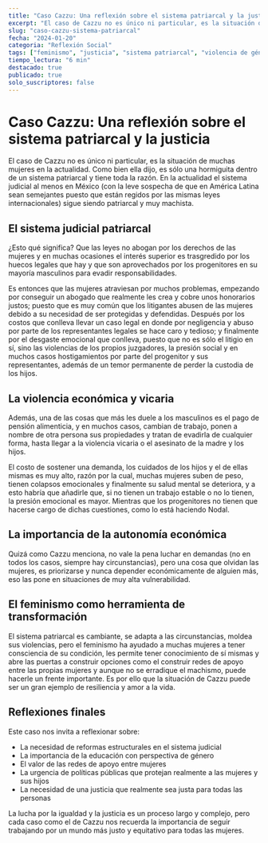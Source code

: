 ```yaml
---
title: "Caso Cazzu: Una reflexión sobre el sistema patriarcal y la justicia"
excerpt: "El caso de Cazzu no es único ni particular, es la situación de muchas mujeres en la actualidad. Una reflexión sobre el sistema judicial patriarcal y las violencias que enfrentan las mujeres."
slug: "caso-cazzu-sistema-patriarcal"
fecha: "2024-01-20"
categoria: "Reflexión Social"
tags: ["feminismo", "justicia", "sistema patriarcal", "violencia de género"]
tiempo_lectura: "6 min"
destacado: true
publicado: true
solo_suscriptores: false
---
```


# Caso Cazzu: Una reflexión sobre el sistema patriarcal y la justicia

El caso de Cazzu no es único ni particular, es la situación de muchas mujeres en la actualidad. Como bien ella dijo, es sólo una hormiguita dentro de un sistema patriarcal y tiene toda la razón. En la actualidad el sistema judicial al menos en México (con la leve sospecha de que en América Latina sean semejantes puesto que están regidos por las mismas leyes internacionales) sigue siendo patriarcal y muy machista.

## El sistema judicial patriarcal

¿Esto qué significa? Que las leyes no abogan por los derechos de las mujeres y en muchas ocasiones el interés superior es trasgredido por los huecos legales que hay y que son aprovechados por los progenitores en su mayoría masculinos para evadir responsabilidades.

Es entonces que las mujeres atraviesan por muchos problemas, empezando por conseguir un abogado que realmente les crea y cobre unos honorarios justos; puesto que es muy común que los litigantes abusen de las mujeres debido a su necesidad de ser protegidas y defendidas. Después por los costos que conlleva llevar un caso legal en donde por negligencia y abuso por parte de los representantes legales se hace caro y tedioso; y finalmente por el desgaste emocional que conlleva, puesto que no es sólo el litigio en sí, sino las violencias de los propios juzgadores, la presión social y en muchos casos hostigamientos por parte del progenitor y sus representantes, además de un temor permanente de perder la custodia de los hijos.

## La violencia económica y vicaria

Además, una de las cosas que más les duele a los masculinos es el pago de pensión alimenticia, y en muchos casos, cambian de trabajo, ponen a nombre de otra persona sus propiedades y tratan de evadirla de cualquier forma, hasta llegar a la violencia vicaria o el asesinato de la madre y los hijos.

El costo de sostener una demanda, los cuidados de los hijos y el de ellas mismas es muy alto, razón por la cual, muchas mujeres suben de peso, tienen colapsos emocionales y finalmente su salud mental se deteriora, y a esto habría que añadirle que, si no tienen un trabajo estable o no lo tienen, la presión emocional es mayor. Mientras que los progenitores no tienen que hacerse cargo de dichas cuestiones, como lo está haciendo Nodal.

## La importancia de la autonomía económica

Quizá como Cazzu menciona, no vale la pena luchar en demandas (no en todos los casos, siempre hay circunstancias), pero una cosa que olvidan las mujeres, es priorizarse y nunca depender económicamente de alguien más, eso las pone en situaciones de muy alta vulnerabilidad.

## El feminismo como herramienta de transformación

El sistema patriarcal es cambiante, se adapta a las circunstancias, moldea sus violencias, pero el feminismo ha ayudado a muchas mujeres a tener consciencia de su condición, les permite tener conocimiento de sí mismas y abre las puertas a construir opciones como el construir redes de apoyo entre las propias mujeres y aunque no se erradique el machismo, puede hacerle un frente importante. Es por ello que la situación de Cazzu puede ser un gran ejemplo de resiliencia y amor a la vida.

## Reflexiones finales

Este caso nos invita a reflexionar sobre:

- La necesidad de reformas estructurales en el sistema judicial
- La importancia de la educación con perspectiva de género
- El valor de las redes de apoyo entre mujeres
- La urgencia de políticas públicas que protejan realmente a las mujeres y sus hijos
- La necesidad de una justicia que realmente sea justa para todas las personas

La lucha por la igualdad y la justicia es un proceso largo y complejo, pero cada caso como el de Cazzu nos recuerda la importancia de seguir trabajando por un mundo más justo y equitativo para todas las mujeres.

